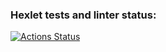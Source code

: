### Hexlet tests and linter status:
[![Actions Status](https://github.com/mercuriaal/devops-for-programmers-project-77/workflows/hexlet-check/badge.svg)](https://github.com/mercuriaal/devops-for-programmers-project-77/actions)